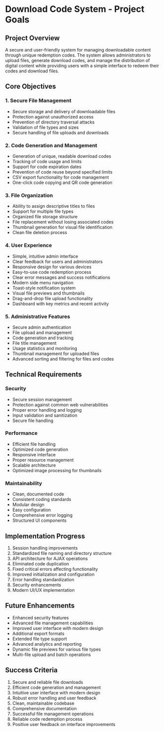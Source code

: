 # Download Code System - Project Goals

## Project Overview
A secure and user-friendly system for managing downloadable content through unique redemption codes. The system allows administrators to upload files, generate download codes, and manage the distribution of digital content while providing users with a simple interface to redeem their codes and download files.

## Core Objectives

### 1. Secure File Management
- Secure storage and delivery of downloadable files
- Protection against unauthorized access
- Prevention of directory traversal attacks
- Validation of file types and sizes
- Secure handling of file uploads and downloads

### 2. Code Generation and Management
- Generation of unique, readable download codes
- Tracking of code usage and limits
- Support for code expiration dates
- Prevention of code reuse beyond specified limits
- CSV export functionality for code management
- One-click code copying and QR code generation

### 3. File Organization
- Ability to assign descriptive titles to files
- Support for multiple file types
- Organized file storage structure
- File replacement without losing associated codes
- Thumbnail generation for visual file identification
- Clean file deletion process

### 4. User Experience
- Simple, intuitive admin interface
- Clear feedback for users and administrators
- Responsive design for various devices
- Easy-to-use code redemption process
- Clear error messages and success notifications
- Modern side menu navigation 
- Toast-style notification system
- Visual file previews and thumbnails
- Drag-and-drop file upload functionality
- Dashboard with key metrics and recent activity

### 5. Administrative Features
- Secure admin authentication
- File upload and management
- Code generation and tracking
- File title management
- Usage statistics and monitoring
- Thumbnail management for uploaded files
- Advanced sorting and filtering for files and codes

## Technical Requirements

### Security
- Secure session management
- Protection against common web vulnerabilities
- Proper error handling and logging
- Input validation and sanitization
- Secure file handling

### Performance
- Efficient file handling
- Optimized code generation
- Responsive interface
- Proper resource management
- Scalable architecture
- Optimized image processing for thumbnails

### Maintainability
- Clean, documented code
- Consistent coding standards
- Modular design
- Easy configuration
- Comprehensive error logging
- Structured UI components

## Implementation Progress
1. Session handling improvements
2. Standardized file naming and directory structure
3. API architecture for AJAX operations
4. Eliminated code duplication
5. Fixed critical errors affecting functionality
6. Improved initialization and configuration
7. Error handling standardization
8. Security enhancements
9. Modern UI/UX implementation

## Future Enhancements
- Enhanced security features
- Advanced file management capabilities
- Improved user interface with modern design
- Additional export formats
- Extended file type support
- Advanced analytics and reporting
- Dynamic file previews for various file types
- Multi-file upload and batch operations

## Success Criteria
1. Secure and reliable file downloads
2. Efficient code generation and management
3. Intuitive user interface with modern design
4. Robust error handling and user feedback
5. Clean, maintainable codebase
6. Comprehensive documentation
7. Successful file management operations
8. Reliable code redemption process
9. Positive user feedback on interface improvements 